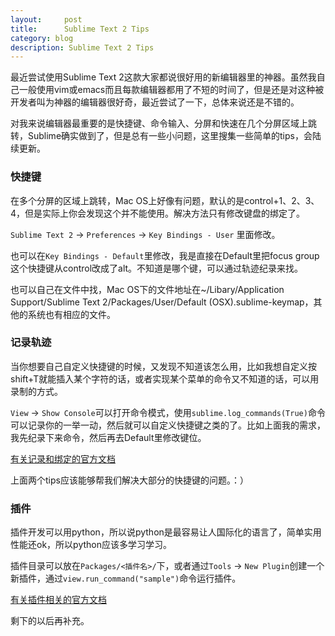 ```yaml
---
layout:     post
title:      Sublime Text 2 Tips
category: blog
description: Sublime Text 2 Tips
---
```

最近尝试使用Sublime Text 2这款大家都说很好用的新编辑器里的神器。虽然我自己一般使用vim或emacs而且每款编辑器都用了不短的时间了，但是还是对这种被开发者叫为神器的编辑器很好奇，最近尝试了一下，总体来说还是不错的。

对我来说编辑器最重要的是快捷键、命令输入、分屏和快速在几个分屏区域上跳转，Sublime确实做到了，但是总有一些小问题，这里搜集一些简单的tips，会陆续更新。

### 快捷键

在多个分屏的区域上跳转，Mac OS上好像有问题，默认的是control+1、2、3、4，但是实际上你会发现这个并不能使用。解决方法只有修改键盘的绑定了。

`Sublime Text 2` -> `Preferences` -> `Key Bindings - User` 里面修改。

也可以在`Key Bindings - Default`里修改，我是直接在Default里把focus group这个快捷键从control改成了alt。不知道是哪个键，可以通过轨迹纪录来找。

也可以自己在文件中找，Mac OS下的文件地址在~/Libary/Application Support/Sublime Text 2/Packages/User/Default (OSX).sublime-keymap，其他的系统也有相应的文件。

### 记录轨迹

当你想要自己自定义快捷键的时候，又发现不知道该怎么用，比如我想自定义按shift+T就能插入某个字符的话，或者实现某个菜单的命令又不知道的话，可以用录制的方式。

`View` -> `Show Console`可以打开命令模式，使用`sublime.log_commands(True)`命令可以记录你的一举一动，然后就可以自定义快捷键之类的了。比如上面我的需求，我先纪录下来命令，然后再去Default里修改键位。

[有关记录和绑定的官方文档](http://docs.sublimetext.info/en/latest/customization/key_bindings.html)

上面两个tips应该能够帮我们解决大部分的快捷键的问题。：）

### 插件

插件开发可以用python，所以说python是最容易让人国际化的语言了，简单实用性能还ok，所以python应该多学习学习。

插件目录可以放在`Packages/<插件名>/`下，或者通过`Tools` -> `New Plugin`创建一个新插件，通过`view.run_command("sample")`命令运行插件。

[有关插件相关的官方文档](http://docs.sublimetext.info/en/latest/extensibility/plugins.html)

剩下的以后再补充。